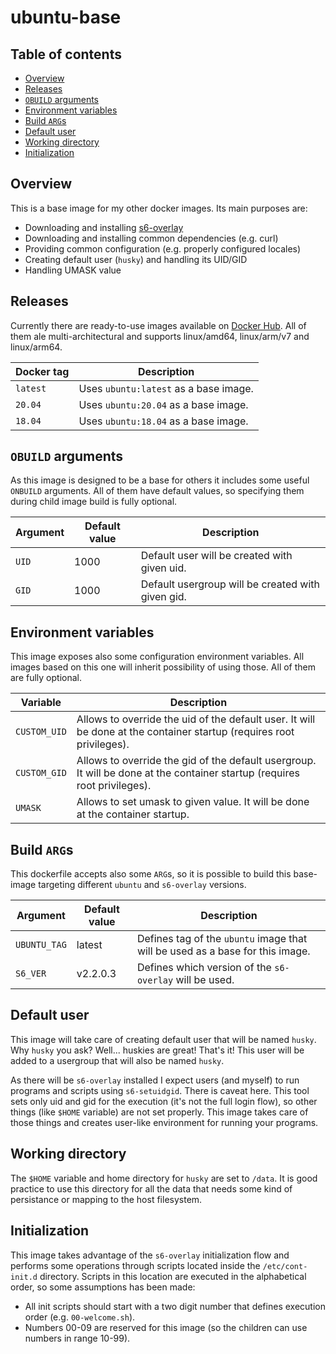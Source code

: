 # ubuntu-base

## Table of contents
* [Overview](#overview)
* [Releases](#releases)
* [`OBUILD` arguments](#onbuild-arguments)
* [Environment variables](#env-variables)
* [Build `ARG`s](#build-args)
* [Default user](#default-user)
* [Working directory](#working-directory)
* [Initialization](#initialization)

## Overview
This is a base image for my other docker images. Its main purposes are:
* Downloading and installing [s6-overlay](https://github.com/just-containers/s6-overlay)
* Downloading and installing common dependencies (e.g. curl)
* Providing common configuration (e.g. properly configured locales)
* Creating default user (`husky`) and handling its UID/GID
* Handling UMASK value

## Releases
Currently there are ready-to-use images available on [Docker Hub](https://hub.docker.com/repository/docker/mowerr/ubuntu-base). All of them ale multi-architectural and supports linux/amd64, linux/arm/v7 and linux/arm64.

| Docker tag      | Description
| ---             | ---
| `latest`        | Uses `ubuntu:latest` as a base image.
| `20.04`         | Uses `ubuntu:20.04` as a base image.
| `18.04`         | Uses `ubuntu:18.04` as a base image.

## `OBUILD` arguments
As this image is designed to be a base for others it includes some useful `ONBUILD` arguments. All of them have default values, so specifying them during child image build is fully optional.

| Argument    | Default value     | Description
| ---         | ---               | ---
| `UID`       | 1000              | Default user will be created with given uid.
| `GID`       | 1000              | Default usergroup will be created with given gid.

## Environment variables
This image exposes also some configuration environment variables. All images based on this one will inherit possibility of using those. All of them are fully optional.

| Variable      | Description
| ---           | ---
| `CUSTOM_UID`  | Allows to override the uid of the default user. It will be done at the container startup (requires root privileges).
| `CUSTOM_GID`  | Allows to override the gid of the default usergroup. It will be done at the container startup (requires root privileges).
| `UMASK`       | Allows to set umask to given value. It will be done at the container startup.

## Build `ARG`s
This dockerfile accepts also some `ARG`s, so it is possible to build this base-image targeting different `ubuntu` and `s6-overlay` versions.

| Argument    | Default value     | Description
| ---         | ---               | ---
| `UBUNTU_TAG`| latest            | Defines tag of the `ubuntu` image that will be used as a base for this image.
| `S6_VER`    | v2.2.0.3          | Defines which version of the `s6-overlay` will be used.

## Default user
This image will take care of creating default user that will be named `husky`. Why `husky` you ask? Well... huskies are great! That's it! This user will be added to a usergroup that will also be named `husky`.

As there will be `s6-overlay` installed I expect users (and myself) to run programs and scripts using `s6-setuidgid`. There is caveat here. This tool sets only uid and gid for the execution (it's not the full login flow), so other things (like `$HOME` variable) are not set properly. This image takes care of those things and creates user-like environment for running your programs.

## Working directory
The `$HOME` variable and home directory for `husky` are set to `/data`. It is good practice to use this directory for all the data that needs some kind of persistance or mapping to the host filesystem.

## Initialization
This image takes advantage of the `s6-overlay` initialization flow and performs some operations through scripts located inside the `/etc/cont-init.d` directory. Scripts in this location are executed in the alphabetical order, so some assumptions has been made:
* All init scripts should start with a two digit number that defines execution order (e.g. `00-welcome.sh`).
* Numbers 00-09 are reserved for this image (so the children can use numbers in range 10-99).